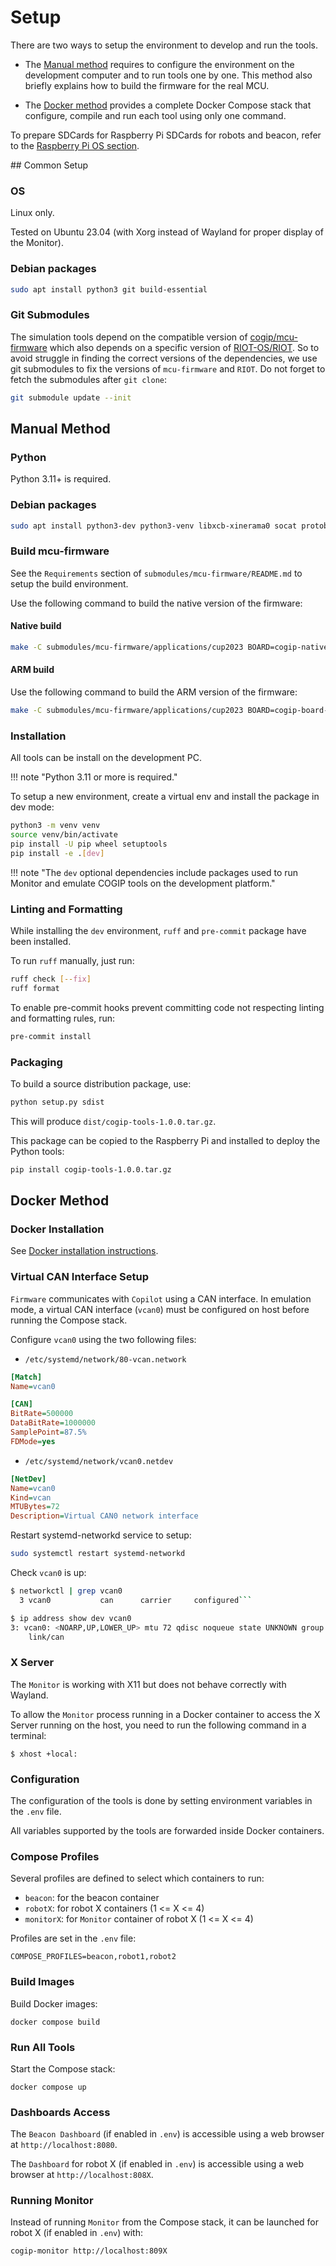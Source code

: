 # Setup

There are two ways to setup the environment to develop and run the tools.

- The [Manual method](#manual-method) requires to configure the environment on the development computer and to run tools one by one.
This method also briefly explains how to build the firmware for the real MCU.

- The [Docker method](#docker-method) provides a complete Docker Compose stack that configure, compile and run each tool using only one command.

To prepare SDCards for Raspberry Pi SDCards for robots and beacon, refer to the [Raspberry Pi OS section](raspios.md).

## Common Setup

### OS

Linux only.

Tested on Ubuntu 23.04 (with Xorg instead of Wayland for proper display of the Monitor).

### Debian packages

```bash
sudo apt install python3 git build-essential
```

### Git Submodules

The simulation tools depend on the compatible version of [cogip/mcu-firmware](https://github.com/cogip/mcu-firmware) which also depends on a specific version of [RIOT-OS/RIOT](https://github.com/RIOT-OS/RIOT). So to avoid struggle in finding the correct versions of the dependencies, we use git submodules to fix the versions of `mcu-firmware` and `RIOT`.
Do not forget to fetch the submodules after `git clone`:

```bash
git submodule update --init
```

## Manual Method

### Python

Python 3.11+ is required.

### Debian packages

```bash
sudo apt install python3-dev python3-venv libxcb-xinerama0 socat protobuf-compiler build-essential swig cmake pkg-config
```

### Build mcu-firmware

See the `Requirements` section of `submodules/mcu-firmware/README.md` to setup the build environment.

Use the following command to build the native version of the firmware:

#### Native build

```bash
make -C submodules/mcu-firmware/applications/cup2023 BOARD=cogip-native
```

#### ARM build

Use the following command to build the ARM version of the firmware:

```bash
make -C submodules/mcu-firmware/applications/cup2023 BOARD=cogip-board-ng
```

### Installation

All tools can be install on the development PC.

!!! note "Python 3.11 or more is required."

To setup a new environment, create a virtual env and install the package in dev mode:

```bash
python3 -m venv venv
source venv/bin/activate
pip install -U pip wheel setuptools
pip install -e .[dev]
```

!!! note "The `dev` optional dependencies include packages used to run Monitor and emulate COGIP tools on the development platform."

### Linting and Formatting

While installing the `dev` environment, `ruff` and `pre-commit` package have been installed.

To run `ruff` manually, just run:

```bash
ruff check [--fix]
ruff format
```

To enable pre-commit hooks prevent committing code not respecting linting and formatting rules, run:

```bash
pre-commit install
```

### Packaging

To build a source distribution package, use:

```bash
python setup.py sdist
```

This will produce `dist/cogip-tools-1.0.0.tar.gz`.

This package can be copied to the Raspberry Pi and installed to deploy the Python tools:

```bash
pip install cogip-tools-1.0.0.tar.gz
```

## Docker Method

### Docker Installation

See [Docker installation instructions](https://docs.docker.com/engine/install/).

### Virtual CAN Interface Setup

`Firmware` communicates with `Copilot` using a CAN interface. In emulation mode, a virtual CAN interface (`vcan0`)
must be configured on host before running the Compose stack.

Configure `vcan0` using the two following files:

- `/etc/systemd/network/80-vcan.network`

```ini
[Match]
Name=vcan0

[CAN]
BitRate=500000
DataBitRate=1000000
SamplePoint=87.5%
FDMode=yes
```

- `/etc/systemd/network/vcan0.netdev`

```ini
[NetDev]
Name=vcan0
Kind=vcan
MTUBytes=72
Description=Virtual CAN0 network interface
```

Restart systemd-networkd service to setup:
```bash
sudo systemctl restart systemd-networkd
```

Check `vcan0` is up:

```bash
$ networkctl | grep vcan0
  3 vcan0           can      carrier     configured```

$ ip address show dev vcan0
3: vcan0: <NOARP,UP,LOWER_UP> mtu 72 qdisc noqueue state UNKNOWN group default qlen 1000
    link/can
```

### X Server

The `Monitor` is working with X11 but does not behave correctly with Wayland.

To allow the `Monitor` process running in a Docker container to access the X Server running on the host,
you need to run the following command in a terminal:

`$ xhost +local:`

### Configuration

The configuration of the tools is done by setting environment variables in the `.env` file.

All variables supported by the tools are forwarded inside Docker containers.

### Compose Profiles

Several profiles are defined to select which containers to run:

- `beacon`: for the beacon container
- `robotX`: for robot X containers (1 <= X <= 4)
- `monitorX`: for `Monitor` container of robot X (1 <= X <= 4)

Profiles are set in the `.env` file:

`COMPOSE_PROFILES=beacon,robot1,robot2`

### Build Images

Build Docker images:

`docker compose build`

### Run All Tools

Start the Compose stack:

`docker compose up`

### Dashboards Access

The `Beacon Dashboard` (if enabled in `.env`) is accessible using a web browser at `http://localhost:8080`.

The `Dashboard` for robot X (if enabled in `.env`) is accessible using a web browser at `http://localhost:808X`.

### Running Monitor

Instead of running `Monitor` from the Compose stack, it can be launched for robot X (if enabled in `.env`) with:

```bash
cogip-monitor http://localhost:809X
```
